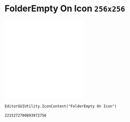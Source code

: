 # FolderEmpty On Icon `256x256`
<img src="/img/FolderEmpty%20On%20Icon.png" width=256 height=256>

``` CSharp
EditorGUIUtility.IconContent("FolderEmpty On Icon")
```
```
2215272700893972756
```
